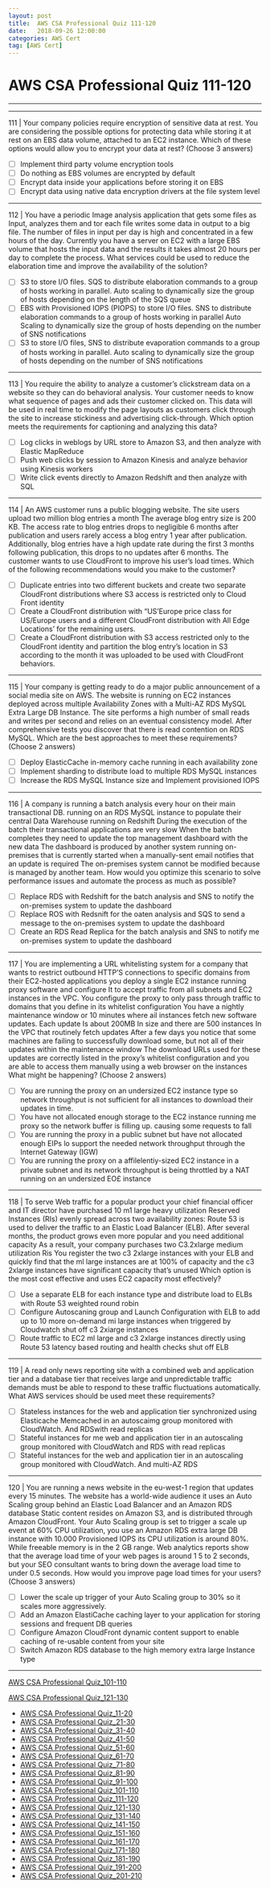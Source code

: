 ```yaml
---
layout: post 
title:  AWS CSA Professional Quiz 111-120 
date:   2018-09-26 12:00:00
categories: AWS Cert
tag: [AWS Cert]
---
```


AWS CSA Professional Quiz 111-120 
====
-----
-----
111 | Your company policies require encryption of sensitive data at rest. You are considering the possible options for protecting data while storing it at rest on an EBS data volume, attached to an EC2 instance. Which of these
options would allow you to encrypt your data at rest? (Choose 3 answers)

  - [ ] Implement third party volume encryption tools
  - [ ] Do nothing as EBS volumes are encrypted by default
  - [ ] Encrypt data inside your applications before storing it on EBS
  - [ ] Encrypt data using native data encryption drivers at the file system level

 ---------- 

112 | You have a periodic Image analysis application that gets some files as Input, analyzes them and tor each file writes some data in output to a big file. The number of files in input per day is high and concentrated in a few
hours of the day. Currently you have a server on EC2 with a large EBS volume that hosts the input data and the results it takes almost 20 hours per day to complete the process.
What services could be used to reduce the elaboration time and improve the availability of the solution?

  - [ ] S3 to store I/O files. SQS to distribute elaboration commands to a group of hosts working in parallel. Auto 
scaling to dynamically size the group of hosts depending on the length of the SQS queue
  - [ ] EBS with Provisioned IOPS (PIOPS) to store I/O files. SNS to distribute elaboration commands to a group of 
hosts working in parallel Auto Scaling to dynamically size the group of hosts depending on the number of SNS 
notifications
  - [ ] S3 to store I/O files, SNS to distribute evaporation commands to a group of hosts working in parallel. Auto 
scaling to dynamically size the group of hosts depending on the number of SNS notifications

 ---------- 

113 | You require the ability to analyze a customer’s clickstream data on a website so they can do behavioral analysis. Your customer needs to know what sequence of pages and ads their customer clicked on. This data
will be used in real time to modify the page layouts as customers click through the site to increase stickiness and advertising click-through. Which option meets the requirements for captioning and analyzing this data?

  - [ ] Log clicks in weblogs by URL store to Amazon S3, and then analyze with Elastic MapReduce
  - [ ] Push web clicks by session to Amazon Kinesis and analyze behavior using Kinesis workers
  - [ ] Write click events directly to Amazon Redshift and then analyze with SQL

 ---------- 

114 | An AWS customer runs a public blogging website. The site users upload two million blog entries a month The average blog entry size is 200 KB. The access rate to blog entries drops to negligible 6 months after publication and users rarely access a blog entry 1 year after publication. Additionally, blog entries have a high update rate during the first 3 months following publication, this drops to no updates after 6 months. The customer wants to use CloudFront to improve his user’s load times. Which of the following recommendations would you make to the customer?

  - [ ] Duplicate entries into two different buckets and create two separate CloudFront distributions where S3 
access is restricted only to Cloud Front identity
  - [ ] Create a CloudFront distribution with “US’Europe price class for US/Europe users and a different CloudFront 
distribution with All Edge Locations’ for the remaining users.
  - [ ] Create a CloudFront distribution with S3 access restricted only to the CloudFront identity and partition the 
blog entry’s location in S3 according to the month it was uploaded to be used with CloudFront behaviors.

 ---------- 

115 | Your company is getting ready to do a major public announcement of a social media site on AWS. The website is running on EC2 instances deployed across multiple Availability Zones with a Multi-AZ RDS MySQL Extra Large DB Instance. The site performs a high number of small reads and writes per second and relies on an eventual consistency model. After comprehensive tests you discover that there is read contention on RDS MySQL.
Which are the best approaches to meet these requirements? (Choose 2 answers)

  - [ ] Deploy ElasticCache in-memory cache running in each availability zone
  - [ ] Implement sharding to distribute load to multiple RDS MySQL instances
  - [ ] Increase the RDS MySQL Instance size and Implement provisioned IOPS

 ---------- 

116 | A company is running a batch analysis every hour on their main transactional DB. running on an RDS MySQL instance to populate their central Data Warehouse running on Redshift During the execution of the batch their transactional applications are very slow When the batch completes they need to update the top management dashboard with the new data The dashboard is produced by another system running on-premises that is currently started when a manually-sent email notifies that an update is required The on-premises system cannot be modified because is managed by another team.
How would you optimize this scenario to solve performance issues and automate the process as much as possible?

  - [ ] Replace RDS with Redshift for the batch analysis and SNS to notify the on-premises system to update the 
dashboard
  - [ ] Replace ROS with Redsnift for the oaten analysis and SQS to send a message to the on-premises system to 
update the dashboard
  - [ ] Create an RDS Read Replica for the batch analysis and SNS to notify me on-premises system to update the 
dashboard

 ---------- 

117 | You are implementing a URL whitelisting system for a company that wants to restrict outbound HTTP’S connections to specific domains from their EC2-hosted applications you deploy a single EC2 instance running
proxy software and configure It to accept traffic from all subnets and EC2 instances in the VPC. You configure the proxy to only pass through traffic to domains that you define in its whitelist configuration You have a
nightly maintenance window or 10 minutes where ail instances fetch new software updates. Each update Is about 200MB In size and there are 500 instances In the VPC that routinely fetch updates After a few days you
notice that some machines are failing to successfully download some, but not all of their updates within the maintenance window The download URLs used for these updates are correctly listed in the proxy’s whitelist
configuration and you are able to access them manually using a web browser on the instances What might be happening? (Choose 2 answers)

  - [ ] You are running the proxy on an undersized EC2 instance type so network throughput is not sufficient for all 
instances to download their updates in time.
  - [ ] You have not allocated enough storage to the EC2 instance running me proxy so the network buffer is filling 
up. causing some requests to fall
  - [ ] You are running the proxy in a public subnet but have not allocated enough EIPs lo support the needed 
network throughput through the Internet Gateway (IGW)
  - [ ] You are running the proxy on a affilelentiy-sized EC2 instance in a private subnet and its network 
throughput is being throttled by a NAT running on an undersized EO£ instance

 ---------- 

118 | To serve Web traffic for a popular product your chief financial officer and IT director have purchased 10 m1 large heavy utilization Reserved Instances (RIs) evenly spread across two availability zones: Route 53 is used to
deliver the traffic to an Elastic Load Balancer (ELB). After several months, the product grows even more popular and you need additional capacity As a result, your company purchases two C3.2xlarge medium
utilization Ris You register the two c3 2xlarge instances with your ELB and quickly find that the ml large instances are at 100% of capacity and the c3 2xlarge instances have significant capacity that’s unused Which option is the most cost effective and uses EC2 capacity most effectively?

  - [ ] Use a separate ELB for each instance type and distribute load to ELBs with Route 53 weighted round robin
  - [ ] Configure Autoscaning group and Launch Configuration with ELB to add up to 10 more on-demand mi large 
instances when triggered by Cloudwatch shut off c3 2xiarge instances
  - [ ] Route traffic to EC2 ml large and c3 2xlarge instances directly using Route 53 latency based routing and 
health checks shut off ELB

 ---------- 

119 | A read only news reporting site with a combined web and application tier and a database tier that receives large and unpredictable traffic demands must be able to respond to these traffic fluctuations automatically.
What AWS services should be used meet these requirements?

  - [ ] Stateless instances for the web and application tier synchronized using Elasticache Memcached in an 
autoscaimg group monitored with CloudWatch. And RDSwith read replicas
  - [ ] Stateful instances for me web and application tier in an autoscaling group monitored with CloudWatch and 
RDS with read replicas
  - [ ] Stateful instances for the web and application tier in an autoscaling group monitored with CloudWatch. And 
multi-AZ RDS

 ---------- 

120 | You are running a news website in the eu-west-1 region that updates every 15 minutes. The website has a world-wide audience it uses an Auto Scaling group behind an Elastic Load Balancer and an Amazon RDS
database Static content resides on Amazon S3, and is distributed through Amazon CloudFront. Your Auto Scaling group is set to trigger a scale up event at 60% CPU utilization, you use an Amazon RDS extra large DB
instance with 10.000 Provisioned IOPS its CPU utilization is around 80%. While freeable memory is in the 2 GB range. Web analytics reports show that the average load time of your web pages is around 1 5 to 2 seconds, but your SEO consultant wants to bring down the average load time to under 0.5 seconds.
How would you improve page load times for your users? (Choose 3 answers)

  - [ ] Lower the scale up trigger of your Auto Scaling group to 30% so it scales more aggressively.
  - [ ] Add an Amazon ElastiCache caching layer to your application for storing sessions and frequent DB queries
  - [ ] Configure Amazon CloudFront dynamic content support to enable caching of re-usable content from your 
site
  - [ ] Switch Amazon RDS database to the high memory extra large Instance type

 ---------- 
[AWS CSA Professional Quiz_101-110](AWS_CSA_Professional_Quiz_101-110.html)

[AWS CSA Professional Quiz_121-130](AWS_CSA_Professional_Quiz_121-130.html)

  * [AWS CSA Professional Quiz_11-20](AWS_CSA_Professional_Quiz_11-20.html)
  * [AWS CSA Professional Quiz_21-30](AWS_CSA_Professional_Quiz_21-30.html)
  * [AWS CSA Professional Quiz_31-40](AWS_CSA_Professional_Quiz_31-40.html)
  * [AWS CSA Professional Quiz_41-50](AWS_CSA_Professional_Quiz_41-50.html)
  * [AWS CSA Professional Quiz_51-60](AWS_CSA_Professional_Quiz_51-60.html)
  * [AWS CSA Professional Quiz_61-70](AWS_CSA_Professional_Quiz_61-70.html)
  * [AWS CSA Professional Quiz_71-80](AWS_CSA_Professional_Quiz_71-80.html)
  * [AWS CSA Professional Quiz_81-90](AWS_CSA_Professional_Quiz_81-90.html)
  * [AWS CSA Professional Quiz_91-100](AWS_CSA_Professional_Quiz_91-100.html)
  * [AWS CSA Professional Quiz_101-110](AWS_CSA_Professional_Quiz_101-110.html)
  * [AWS CSA Professional Quiz_111-120](AWS_CSA_Professional_Quiz_111-120.html)
  * [AWS CSA Professional Quiz_121-130](AWS_CSA_Professional_Quiz_121-130.html)
  * [AWS CSA Professional Quiz_131-140](AWS_CSA_Professional_Quiz_131-140.html)
  * [AWS CSA Professional Quiz_141-150](AWS_CSA_Professional_Quiz_141-150.html)
  * [AWS CSA Professional Quiz_151-160](AWS_CSA_Professional_Quiz_151-160.html)
  * [AWS CSA Professional Quiz_161-170](AWS_CSA_Professional_Quiz_161-170.html)
  * [AWS CSA Professional Quiz_171-180](AWS_CSA_Professional_Quiz_171-180.html)
  * [AWS CSA Professional Quiz_181-190](AWS_CSA_Professional_Quiz_181-190.html)
  * [AWS CSA Professional Quiz_191-200](AWS_CSA_Professional_Quiz_191-200.html)
  * [AWS CSA Professional Quiz_201-210](AWS_CSA_Professional_Quiz_201-210.html)
